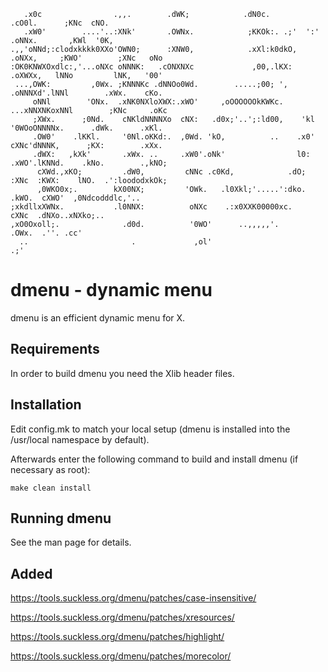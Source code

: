 ```    ..                              .;,             .oo.                       ..        .lx,  .;'
   .x0c                .,,.        .dWK;            .dN0c.                   .cO0l.      ;KNc  cNO.
   .xW0'        ....'..:XNk'       .OWNx.            ;KKOk:. .;'  ':'       .oNNx.       ,KWl  '0K,
.,,'oNNd;:clodxkkkk0XXo'OWN0;      :XNW0,            .xXl:k0dkO, .oNXx,     ;KWO'        ;XNc   oNo
:OK0KNWXOxdlc:,'...oNXc oNNNK:   .cONXNXc             ,00,.lKX:   .oXWXx,   lNNo         lNK,   '00'
 ...,OWK:         ,0Wx. ;KNNNKc .dNNOo0Wd.        .....;00; ',     .oNNNXd'.lNNl        .xWx.    cKo.
     oNNl        'ONx.  .xNK0NXloXWX:.xWO'     ,oOOOOOOkKWKc.     ...xNNXNKoxNNl        ;KNc     .oKc
     ;XWx.      ;0Nd.    cNKldNNNNXo  cNX:   .d0x;'..';:ld00,    'kl '0WOoONNNNx.      .dWk.      .xKl.
     .OW0'    .lKKl.     '0Nl.oKKd:.  ,0Wd. 'kO,          ..    .x0'  cXNc'dNNNK,      ;KX:        .xXx.
     .dWX:   ,kXk'       .xWx. ..     .xW0'.oNk'                l0:   .xWO'.lKNNd.    .kNo.        .,kNO;
      cXWd.,xKO;         .dW0,         cNNc .c0Kd,            .dO;     :XNc  :KWX:    lNO.  .':loododxkOk;
      ,0WKO0x;.        kX00NX;         'OWk.   .l0Xkl;'.....':dko.     .kWO.  cXWO'  ,0Ndcodddlc,'..
;xkdllxXWNx.           .l0NNX:          oNXc    .:x0XXK00000xc.         cXNc  .dNXo..xNXko;..
,xO0Oxoll;.              .d0d.          '0WO'      ..,,,,,'.            .OWx.  .''. .cc'
  ..                       .             ,ol'                            .;'

```

# dmenu - dynamic menu
dmenu is an efficient dynamic menu for X.


## Requirements
In order to build dmenu you need the Xlib header files.


## Installation
Edit config.mk to match your local setup (dmenu is installed into
the /usr/local namespace by default).

Afterwards enter the following command to build and install dmenu
(if necessary as root):

    make clean install


## Running dmenu
See the man page for details.


## Added
https://tools.suckless.org/dmenu/patches/case-insensitive/

https://tools.suckless.org/dmenu/patches/xresources/

https://tools.suckless.org/dmenu/patches/highlight/

https://tools.suckless.org/dmenu/patches/morecolor/